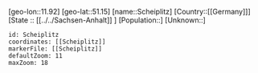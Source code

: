 ﻿---
location: [51.15,11.92]
mapzoom: [7,12] 
mapmarker: city 
type: City
tags:
- geo/City


SpocWebEntityId: 34004
isDeleted: false
confidential: public

---
[geo-lon::11.92]
[geo-lat::51.15]
[name::Scheiplitz]
[Country::[[Germany]]]
[State :: [[../../Sachsen-Anhalt]] ]
[Population::]
[Unknown::]


```leaflet
id: Scheiplitz
coordinates: [[Scheiplitz]]
markerFile: [[Scheiplitz]]
defaultZoom: 11 
maxZoom: 18
```
